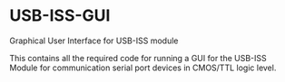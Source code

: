 # USB-ISS-GUI
Graphical User Interface for USB-ISS module 

This contains all the required code for running a GUI for the USB-ISS Module for communication serial port devices in CMOS/TTL logic level.

